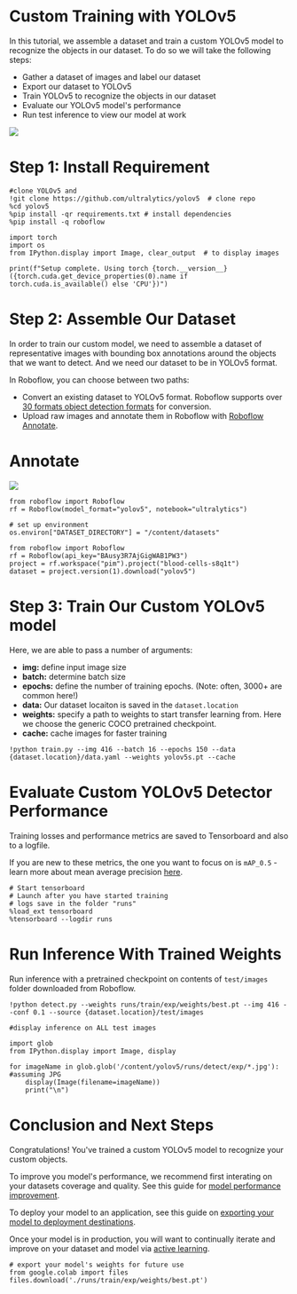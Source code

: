 
# Custom Training with YOLOv5

In this tutorial, we assemble a dataset and train a custom YOLOv5 model to recognize the objects in our dataset. To do so we will take the following steps:

* Gather a dataset of images and label our dataset
* Export our dataset to YOLOv5
* Train YOLOv5 to recognize the objects in our dataset
* Evaluate our YOLOv5 model's performance
* Run test inference to view our model at work



![](https://uploads-ssl.webflow.com/5f6bc60e665f54545a1e52a5/615627e5824c9c6195abfda9_computer-vision-cycle.png)

# Step 1: Install Requirement
```
#clone YOLOv5 and 
!git clone https://github.com/ultralytics/yolov5  # clone repo
%cd yolov5
%pip install -qr requirements.txt # install dependencies
%pip install -q roboflow

import torch
import os
from IPython.display import Image, clear_output  # to display images

print(f"Setup complete. Using torch {torch.__version__} ({torch.cuda.get_device_properties(0).name if torch.cuda.is_available() else 'CPU'})")
```

# Step 2: Assemble Our Dataset

In order to train our custom model, we need to assemble a dataset of representative images with bounding box annotations around the objects that we want to detect. And we need our dataset to be in YOLOv5 format.

In Roboflow, you can choose between two paths:

* Convert an existing dataset to YOLOv5 format. Roboflow supports over [30 formats object detection formats](https://roboflow.com/formats) for conversion.
* Upload raw images and annotate them in Roboflow with [Roboflow Annotate](https://docs.roboflow.com/annotate).

# Annotate

![](https://roboflow-darknet.s3.us-east-2.amazonaws.com/roboflow-annotate.gif)

```
from roboflow import Roboflow
rf = Roboflow(model_format="yolov5", notebook="ultralytics")
```
```
# set up environment
os.environ["DATASET_DIRECTORY"] = "/content/datasets"
```
```
from roboflow import Roboflow
rf = Roboflow(api_key="BAusy3R7AjGigWAB1PW3")
project = rf.workspace("pim").project("blood-cells-s8q1t")
dataset = project.version(1).download("yolov5")
```

# Step 3: Train Our Custom YOLOv5 model

Here, we are able to pass a number of arguments:
- **img:** define input image size
- **batch:** determine batch size
- **epochs:** define the number of training epochs. (Note: often, 3000+ are common here!)
- **data:** Our dataset locaiton is saved in the `dataset.location`
- **weights:** specify a path to weights to start transfer learning from. Here we choose the generic COCO pretrained checkpoint.
- **cache:** cache images for faster training


```
!python train.py --img 416 --batch 16 --epochs 150 --data {dataset.location}/data.yaml --weights yolov5s.pt --cache

```

# Evaluate Custom YOLOv5 Detector Performance
Training losses and performance metrics are saved to Tensorboard and also to a logfile.

If you are new to these metrics, the one you want to focus on is `mAP_0.5` - learn more about mean average precision [here](https://blog.roboflow.com/mean-average-precision/).


```
# Start tensorboard
# Launch after you have started training
# logs save in the folder "runs"
%load_ext tensorboard
%tensorboard --logdir runs
```
# Run Inference  With Trained Weights
Run inference with a pretrained checkpoint on contents of `test/images` folder downloaded from Roboflow.

```
!python detect.py --weights runs/train/exp/weights/best.pt --img 416 --conf 0.1 --source {dataset.location}/test/images
```

```
#display inference on ALL test images

import glob
from IPython.display import Image, display

for imageName in glob.glob('/content/yolov5/runs/detect/exp/*.jpg'): #assuming JPG
    display(Image(filename=imageName))
    print("\n")
```

# Conclusion and Next Steps

Congratulations! You've trained a custom YOLOv5 model to recognize your custom objects.

To improve you model's performance, we recommend first interating on your datasets coverage and quality. See this guide for [model performance improvement](https://github.com/ultralytics/yolov5/wiki/Tips-for-Best-Training-Results).

To deploy your model to an application, see this guide on [exporting your model to deployment destinations](https://github.com/ultralytics/yolov5/issues/251).

Once your model is in production, you will want to continually iterate and improve on your dataset and model via [active learning](https://blog.roboflow.com/what-is-active-learning/).

```
# export your model's weights for future use
from google.colab import files
files.download('./runs/train/exp/weights/best.pt')
```